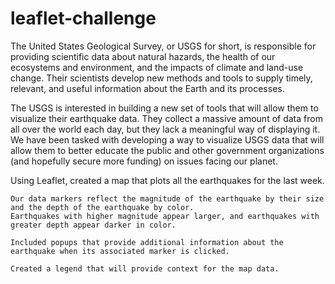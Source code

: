 # leaflet-challenge

The United States Geological Survey, or USGS for short, is responsible for providing scientific data about natural hazards, the health of our ecosystems and environment, and the impacts of climate and land-use change. Their scientists develop new methods and tools to supply timely, relevant, and useful information about the Earth and its processes.

The USGS is interested in building a new set of tools that will allow them to visualize their earthquake data. They collect a massive amount of data from all over the world each day, but they lack a meaningful way of displaying it. We have been tasked with developing a way to visualize USGS data that will allow them to better educate the public and other government organizations (and hopefully secure more funding) on issues facing our planet.

Using Leaflet, created a map that plots all the earthquakes for the last week.

    Our data markers reflect the magnitude of the earthquake by their size and the depth of the earthquake by color. 
    Earthquakes with higher magnitude appear larger, and earthquakes with greater depth appear darker in color.

    Included popups that provide additional information about the earthquake when its associated marker is clicked.

    Created a legend that will provide context for the map data.

